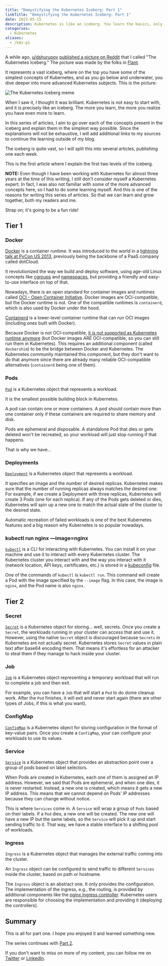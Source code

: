 ```yaml
---
title: "Demystifying the Kubernetes Iceberg: Part 1"
linkTitle: "Demystifying the Kubernetes Iceberg: Part 1"
date: 2022-05-15
description: Kubernetes is like an iceberg. You learn the basics, only to see there is a lot more to learn. The more you learn, the more you see there is to know. This article explains all the concepts listed in the "Kubernetes Iceberg" meme from Reddit.
categories:
  - Kubernetes
aliases:
  - /k8s-p1
---
```


A while ago, [u/dshurupov](https://www.reddit.com/user/dshurupov/) [published a picture on Reddit](https://www.reddit.com/r/kubernetes/comments/u9b95u/kubernetes_iceberg_the_bigger_picture_of_what_you/) that I called "The Kubernetes Iceberg."
The picture was made by the folks in [Flant](https://flant.com/).

It represents a vast iceberg, where on the top you have some of the simplest concepts of Kubernetes, and as you go below and underwater, you dive deeper into more advanced Kubernetes subjects.
This is the picture:

![The Kubernetes Iceberg meme](/images/kubernetes-iceberg.png)

When I saw it, I thought it was brilliant.
Kubernetes is not easy to start with, and it is precisely like an iceberg.
The more you learn, the more you realize you have even more to learn.

In this series of articles, I aim to go over each of the concepts present in the iceberg and explain them in the simplest way possible.
Since the explanations will not be exhaustive, I will add additional links to my sources to continue the learning outside of my blog.

The iceberg is quite vast, so I will split this into several articles, publishing one each week.

This is the first article where I explain the first two levels of the iceberg.

**NOTE:** Even though I have been working with Kubernetes for almost three years at the time of this writing, I still don't consider myself a Kubernetes expert.
In fact, I was also not familiar with some of the more advanced concepts here, so I had to do some learning myself.
And this is one of the reasons for writing this series of articles.
So that we can learn and grow together, both my readers and me.

Strap on; it's going to be a fun ride!

## Tier 1

### Docker

[Docker](https://www.docker.com/) is a container runtime.
It was introduced to the world in a [lightning talk at PyCon US 2013](https://youtu.be/wW9CAH9nSLs), previously being the backbone of a PaaS company called dotCloud.

It revolutionized the way we build and deploy software, using age-old Linux concepts like [cgroups](https://man7.org/linux/man-pages/man7/cgroups.7.html) and [namespaces](https://man7.org/linux/man-pages/man7/namespaces.7.html), but providing a friendly and easy-to-use interface on top of that.

Nowadays, there is an open standard for container images and runtimes called [OCI - Open Container Initiative](https://opencontainers.org/).
Docker images are OCI-compatible, but the Docker runtime is not.
One of the compatible runtimes is `containerd`, which is also used by Docker under the hood.

[Containerd](https://containerd.io/) is a lower-level container runtime that can run OCI images (including ones built with Docker).

Because Docker is not OCI-compatible, [it is not supported as Kubernetes runtime anymore](https://kubernetes.io/blog/2022/02/17/dockershim-faq/) (but Docker images ARE OCI-compatible, so you can still run them in Kubernetes).
This requires an additional component (called `dockershim`) to be the bridge between Docker and Kubernetes.
The Kubernetes community maintained this component, but they don't want to do that anymore since there are already many reliable OCI-compatible alternatives (`containerd` being one of them).

### Pods

[`Pod`](https://kubernetes.io/docs/concepts/workloads/pods/) is a Kubernetes object that represents a workload.

It is the smallest possible building block in Kubernetes.

A pod can contain one or more containers.
A pod should contain more than one container only if these containers are required to share memory and disk.

Pods are ephemeral and disposable.
A standalone Pod that dies or gets deleted won't be recreated, so your workload will just stop running if that happens.

That is why we have...

### Deployments

[`Deployment`](https://kubernetes.io/docs/concepts/workloads/controllers/deployment/) is a Kubernetes object that represents a workload.

It specifies an image and the number of desired replicas.
Kubernetes makes sure that the number of running replicas always matches the desired one.
For example, if we create a Deployment with three replicas, Kubernetes will create 3 Pods (one for each replica).
If any of the Pods gets deleted or dies, Kubernetes will spin up a new one to match the actual state of the cluster to the desired state.

Automatic recreation of failed workloads is one of the best Kubernetes features and a big reason why Kubernetes is so popular nowadays.

### kubectl run nginx —image=nginx

[`kubectl`](https://kubernetes.io/docs/tasks/tools/#kubectl) is a CLI for interacting with Kubernetes.
You can install it on your machine and use it to interact with every Kubernetes cluster.
The Kubernetes cluster you interact with and the way you interact with it (network location, API keys, certificates, etc.) is stored in a [kubeconfig](https://kubernetes.io/docs/concepts/configuration/organize-cluster-access-kubeconfig/) file.

One of the commands of `kubectl` is `kubectl run`.
This command will create a Pod with the image specified by the `--image` flag.
In this case, the image is `nginx`, and the Pod name is also `nginx`.

## Tier 2

### Secret

[`Secret`](https://kubernetes.io/docs/concepts/configuration/secret/) is a Kubernetes object for storing... well, secrets.
Once you create a `Secret`, the workloads running in your cluster can access that and use it.
However, using the native `Secret` object is discouraged because `Secrets` in Kubernetes are not actually secret.
Kubernetes stores `Secret` values in plain text after base64 encoding them.
That means it's effortless for an attacker to steal them if they manage to hack inside your cluster.

### Job

[`Job`](https://kubernetes.io/docs/concepts/workloads/controllers/job/) is a Kubernetes object representing a temporary workload that will run to complete a job and then exit.

For example, you can have a `Job` that will start a `Pod` to do dome cleanup work.
After the `Pod` finishes, it will exit and never start again (there are other types of Jobs, if this is what you want).

### ConfigMap

[`ConfigMap`](https://kubernetes.io/docs/concepts/configuration/configmap/) is a Kubernetes object for storing configuration in the format of key-value pairs.
Once you create a `ConfigMap`, your can configure your workloads to use its values.

### Service

[`Service`](https://kubernetes.io/docs/concepts/services-networking/service/) is a Kubernetes object that provides an abstraction point over a group of pods based on label selectors.

When Pods are created in Kubernetes, each one of them is assigned an IP address. However, we said that Pods are ephemeral, and when one dies, it is never restarted. Instead, a new one is created, which means it gets a new IP address. This means that we cannot depend on Pods' IP addresses because they can change without notice.

This is where `Services` come in. A `Service` will wrap a group of `Pods` based on their labels. If a `Pod` dies, a new one will be created. The new one will have a new IP but the same labels, so the `Service` will pick it up and start sending traffic to it. That way, we have a stable interface to a shifting pool of workloads.

### Ingress

`Ingress` is a Kubernetes object that manages the external traffic coming into the cluster.

An `Ingress` object can be configured to send traffic to different `Services` inside the cluster, based on path or hostname.

The `Ingress` object is an abstract one. It only provides the configuration. The implementation of the ingress, e.g., the routing, is provided by additional components like the [nginx ingress controller](https://kubernetes.github.io/ingress-nginx/). Kubernetes users are responsible for choosing the implementation and providing it (deploying the controllers).

## Summary

This is all for part one.
I hope you enjoyed it and learned something new.

The series continues with [Part 2](/blog/2022/05/22/demystifying-the-kubernetes-iceberg-part-2/).

If you don't want to miss on more of my content, you can follow me on [Twitter](https://twitter.com/a_sankov) or [LinkedIn](https://www.linkedin.com/in/asankov/).
